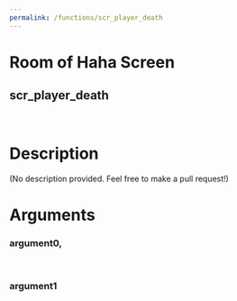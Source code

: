 ```yaml
---
permalink: /functions/scr_player_death
---
```

# Room of Haha Screen  
## scr_player_death  
&nbsp;  
# Description  
(No description provided. Feel free to make a pull request!) 
&nbsp;  
# Arguments
### argument0, 

&nbsp;  
### argument1

&nbsp;  


